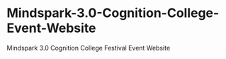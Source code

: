 # Mindspark-3.0-Cognition-College-Event-Website
Mindspark 3.0 Cognition
College Festival Event Website
